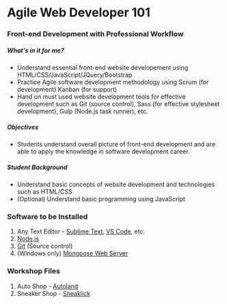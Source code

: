 # Agile Web Developer 101
### Front-end Development with Professional Workflow

##### What's in it for me?

 * Understand essential front-end website developement using HTML/CSS/JavaScript/JQuery/Bootstrap
 * Practice Agile software development methodology using Scrum (for development) Kanban (for support)
 * Hand on must used website development tools for effective development such as Git (source control), Sass (for effective stylesheet development), Gulp (Node.js task runner), etc.

##### Objectives

 * Students understand overall picture of front-end development and are able to apply the knowledge in software development career.

##### Student Background

 * Understand basic concepts of website development and technologies such as HTML/CSS
 * (Optional) Understand basic programming using JavaScript

### Software to be Installed
 1. Any Text Editor - [Sublime Text](https://www.sublimetext.com/), [VS Code](https://code.visualstudio.com/), etc.
 2. [Node.js](https://nodejs.org/en/)
 3. [Git](https://git-scm.com/) (Source control)
 4. (Windows only) [Mongoose Web Server](https://cesanta.com/binary.html)

### Workshop Files
 1. Auto Shop - [Autoland](https://s3-ap-southeast-1.amazonaws.com/agile-web-dev-101/workshop/autoland.zip)
 2. Sneaker Shop - [Sneaklick](https://s3-ap-southeast-1.amazonaws.com/agile-web-dev-101/workshop/sneaklick.zip)
